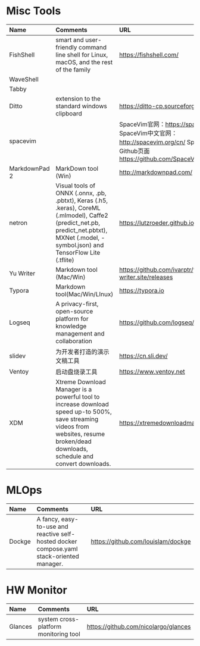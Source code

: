 # Misc Tools

| Name | Comments | URL   |
| :--- | :----    | :---- |
| FishShell | smart and user-friendly command line shell for Linux, macOS, and the rest of the family | https://fishshell.com/ |
| WaveShell |||
| Tabby| | |
| Ditto | extension to the standard windows clipboard | https://ditto-cp.sourceforge.io/ |
| spacevim| | SpaceVim官网：https://spacevim.org/ SpaceVim中文官网：http://spacevim.org/cn/ SpaceVim的Github页面 https://github.com/SpaceVim/SpaceVim|
| MarkdownPad 2 | MarkDown tool (Win)| http://markdownpad.com/ |
| netron | Visual tools of ONNX (.onnx, .pb, .pbtxt), Keras (.h5, .keras), CoreML (.mlmodel), Caffe2 (predict_net.pb, predict_net.pbtxt), MXNet (.model, -symbol.json) and TensorFlow Lite (.tflite) | https://lutzroeder.github.io/netron/ |
| Yu Writer | Markdown tool (Mac/Win) | https://github.com/ivarptr/yu-writer.site/releases |
| Typora | Markdown tool(Mac/Win/LInux) | https://typora.io |
| Logseq | A privacy-first, open-source platform for knowledge management and collaboration |https://github.com/logseq/logseq|
| slidev | 为开发者打造的演示文稿工具 | https://cn.sli.dev/|
| Ventoy | 启动盘烧录工具 | https://www.ventoy.net |
| XDM | Xtreme Download Manager is a powerful tool to increase download speed up-to 500%, save streaming videos from websites, resume broken/dead downloads, schedule and convert downloads. | https://xtremedownloadmanager.com/|


# MLOps 
| Name | Comments | URL   |
| :--- | :----    | :---- |
| Dockge | A fancy, easy-to-use and reactive self-hosted docker compose.yaml stack-oriented manager. | https://github.com/louislam/dockge | 


# HW Monitor 
| Name | Comments | URL   |
| :--- | :----    | :---- |
| Glances | system cross-platform monitoring tool | https://github.com/nicolargo/glances |
